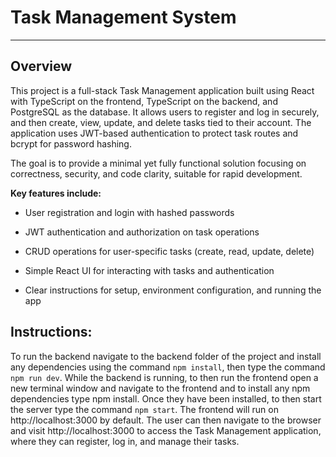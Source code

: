 # Task Management System
---

## Overview
This project is a full-stack Task Management application built using React with TypeScript on the frontend, TypeScript on the backend, and PostgreSQL as the database. It allows users to register and log in securely, and then create, view, update, and delete tasks tied to their account. The application uses JWT-based authentication to protect task routes and bcrypt for password hashing.

The goal is to provide a minimal yet fully functional solution focusing on correctness, security, and code clarity, suitable for rapid development.

**Key features include:**

- User registration and login with hashed passwords

- JWT authentication and authorization on task operations

- CRUD operations for user-specific tasks (create, read, update, delete)

- Simple React UI for interacting with tasks and authentication

- Clear instructions for setup, environment configuration, and running the app

## Instructions:
To run the backend navigate to the backend folder of the project and install any dependencies using the command `npm install`, then type the command `npm run dev`. While the backend is running, to then run the frontend open a new terminal window and navigate to the frontend and to install any npm dependencies type npm install. Once they have been installed, to then start the server type the command `npm start`. The frontend will run on http://localhost:3000 by default. The user can then navigate to the browser and visit http://localhost:3000 to access the Task Management application, where they can register, log in, and manage their tasks.
